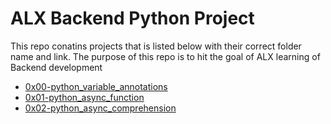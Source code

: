 # ALX Backend Python Project
This repo conatins projects that is listed below with their correct folder name and link. The purpose of this repo is to hit the goal of ALX learning of Backend development
- [0x00-python_variable_annotations](https://github.com/getdaniel/alx-backend-python/tree/main/0x00-python_variable_annotations)
- [0x01-python_async_function](https://github.com/getdaniel/alx-backend-python/tree/main/0x01-python_async_function)
- [0x02-python_async_comprehension](https://github.com/getdaniel/alx-backend-python/tree/main/0x02-python_async_comprehension)
